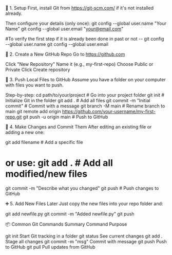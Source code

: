 🔧 1. Setup
First, install Git from https://git-scm.com/ if it's not installed already.

Then configure your details (only once):
git config --global user.name "Your Name"
git config --global user.email "your@email.com"

#To verify the first step if it is already been done in past or not --
git config --global user.name
git config --global user.email



📁 2. Create a New GitHub Repo
Go to https://github.com

Click "New Repository"
Name it (e.g., my-first-repo)
Choose Public or Private
Click Create repository

🧱 3. Push Local Files to GitHub
Assume you have a folder on your computer with files you want to push.

Step-by-step:
cd path/to/your/project      # Go into your project folder
git init                     # Initialize Git in the folder
git add .                    # Add all files
git commit -m "Initial commit"  # Commit with a message
git branch -M main           # Rename branch to main
git remote add origin https://github.com/your-username/my-first-repo.git
git push -u origin main      # Push to GitHub


📝 4. Make Changes and Commit Them
After editing an existing file or adding a new one:

git add filename         # Add a specific file
# or use: git add .      # Add all modified/new files
git commit -m "Describe what you changed"
git push                 # Push changes to GitHub


➕ 5. Add New Files Later
Just copy the new files into your repo folder and:

git add newfile.py
git commit -m "Added newfile.py"
git push


📦 Common Git Commands Summary
Command	Purpose

git init	        Start Git tracking in a folder
git status	        See current changes
git add .	        Stage all changes
git commit -m "msg"	Commit with message
git push	        Push to GitHub
git pull	        Pull updates from GitHub

